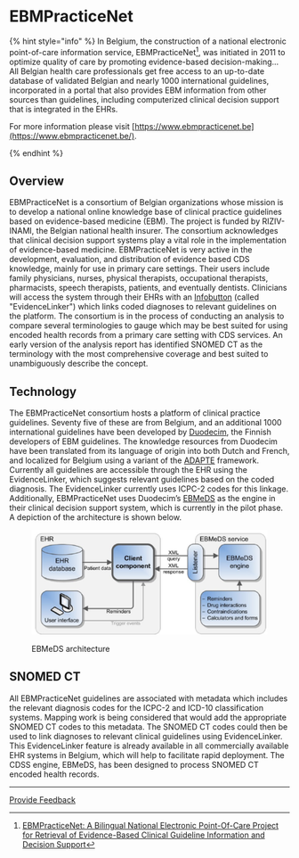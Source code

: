 # EBMPracticeNet

{% hint style="info" %}
In Belgium, the construction of a national electronic point-of-care information service, EBMPracticeNet[^1], was initiated in 2011 to optimize quality of care by promoting evidence-based decision-making... All Belgian health care professionals get free access to an up-to-date database of validated Belgian and nearly 1000 international guidelines, incorporated in a portal that also provides EBM information from other sources than guidelines, including computerized clinical decision support that is integrated in the EHRs.

For more information please visit [https://www.ebmpracticenet.be](https://www.ebmpracticenet.be/).


{% endhint %}

## Overview

EBMPracticeNet is a consortium of Belgian organizations whose mission is to develop a national online knowledge base of clinical practice guidelines based on evidence-based medicine (EBM). The project is funded by RIZIV-INAMI, the Belgian national health insurer. The consortium acknowledges that clinical decision support systems play a vital role in the implementation of evidence-based medicine. EBMPracticeNet is very active in the development, evaluation, and distribution of evidence based CDS knowledge, mainly for use in primary care settings. Their users include family physicians, nurses, physical therapists, occupational therapists, pharmacists, speech therapists, patients, and eventually dentists. Clinicians will access the system through their EHRs with an [Infobutton](http://www.hl7.org/implement/standards/product_brief.cfm?product_id=208) (called "EvidenceLinker") which links coded diagnoses to relevant guidelines on the platform. The consortium is in the process of conducting an analysis to compare several terminologies to gauge which may be best suited for using encoded health records from a primary care setting with CDS services. An early version of the analysis report has identified SNOMED CT as the terminology with the most comprehensive coverage and best suited to unambiguously describe the concept.

## Technology

The EBMPracticeNet consortium hosts a platform of clinical practice guidelines. Seventy five of these are from Belgium, and an additional 1000 international guidelines have been developed by [Duodecim](../../Duodecim_123897735.html), the Finnish developers of EBM guidelines. The knowledge resources from Duodecim have been translated from its language of origin into both Dutch and French, and localized for Belgium using a variant of the [ADAPTE](http://www.g-i-n.net/document-store/working-groups-documents/adaptation/adapte-resource-toolkit-guideline-adaptation-2-0.pdf) framework. Currently all guidelines are accessible through the EHR using the EvidenceLinker, which suggests relevant guidelines based on the coded diagnosis. The EvidenceLinker currently uses ICPC-2 codes for this linkage. Additionally, EBMPracticeNet uses Duodecim’s [EBMeDS](https://confluence.ihtsdotools.org/display/WIPCDS/Duodecim#EBMeDS) as the engine in their clinical decision support system, which is currently in the pilot phase. A depiction of the architecture is shown below.

<figure><img src="../../images/123897700.png" alt=""><figcaption><p> EBMeDS architecture</p></figcaption></figure>

## SNOMED CT

All EBMPracticeNet guidelines are associated with metadata which includes the relevant diagnosis codes for the ICPC-2 and ICD-10 classification systems. Mapping work is being considered that would add the appropriate SNOMED CT codes to this metadata. The SNOMED CT codes could then be used to link diagnoses to relevant clinical guidelines using EvidenceLinker. This EvidenceLinker feature is already available in all commercially available EHR systems in Belgium, which will help to facilitate rapid deployment. The CDSS engine, EBMeDS, has been designed to process SNOMED CT encoded health records.

***

[^1]: [EBMPracticeNet: A Bilingual National Electronic Point-Of-Care Project for Retrieval of Evidence-Based Clinical Guideline Information and Decision Support](https://www.ncbi.nlm.nih.gov/pmc/articles/PMC3713937/)






<a href="https://docs.google.com/forms/d/e/1FAIpQLScTmbZIf0UEQwYDkY27EEWBkaiYkHSbR0_9DmFrMLXoQLyL7Q/viewform?usp=pp_url&entry.1767247133=CDS+Guide&entry.670899847=EBMPracticeNet" class="button primary">Provide Feedback</a>
